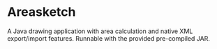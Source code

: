 # Areasketch

A Java drawing application with area calculation and native XML export/import features.
Runnable with the provided pre-compiled JAR.

